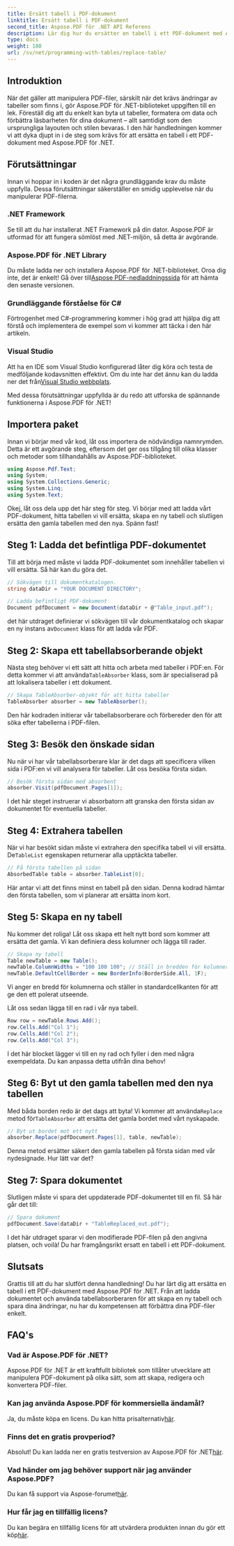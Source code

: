 ```yaml
---
title: Ersätt tabell i PDF-dokument
linktitle: Ersätt tabell i PDF-dokument
second_title: Aspose.PDF för .NET API Referens
description: Lär dig hur du ersätter en tabell i ett PDF-dokument med Aspose.PDF för .NET. Steg-för-steg guide, tips & tricks ingår.
type: docs
weight: 180
url: /sv/net/programming-with-tables/replace-table/
---
```

## Introduktion

När det gäller att manipulera PDF-filer, särskilt när det krävs ändringar av tabeller som finns i, gör Aspose.PDF för .NET-biblioteket uppgiften till en lek. Föreställ dig att du enkelt kan byta ut tabeller, formatera om data och förbättra läsbarheten för dina dokument – allt samtidigt som den ursprungliga layouten och stilen bevaras. I den här handledningen kommer vi att dyka djupt in i de steg som krävs för att ersätta en tabell i ett PDF-dokument med Aspose.PDF för .NET.

## Förutsättningar

Innan vi hoppar in i koden är det några grundläggande krav du måste uppfylla. Dessa förutsättningar säkerställer en smidig upplevelse när du manipulerar PDF-filerna.

### .NET Framework
Se till att du har installerat .NET Framework på din dator. Aspose.PDF är utformad för att fungera sömlöst med .NET-miljön, så detta är avgörande.

### Aspose.PDF för .NET Library
 Du måste ladda ner och installera Aspose.PDF för .NET-biblioteket. Oroa dig inte, det är enkelt! Gå över till[Aspose PDF-nedladdningssida](https://releases.aspose.com/pdf/net/) för att hämta den senaste versionen.

### Grundläggande förståelse för C#
Förtrogenhet med C#-programmering kommer i hög grad att hjälpa dig att förstå och implementera de exempel som vi kommer att täcka i den här artikeln.

### Visual Studio
 Att ha en IDE som Visual Studio konfigurerad låter dig köra och testa de medföljande kodavsnitten effektivt. Om du inte har det ännu kan du ladda ner det från[Visual Studio webbplats](https://visualstudio.microsoft.com/downloads/).

Med dessa förutsättningar uppfyllda är du redo att utforska de spännande funktionerna i Aspose.PDF för .NET!

## Importera paket

Innan vi börjar med vår kod, låt oss importera de nödvändiga namnrymden. Detta är ett avgörande steg, eftersom det ger oss tillgång till olika klasser och metoder som tillhandahålls av Aspose.PDF-biblioteket.

```csharp
using Aspose.Pdf.Text;
using System;
using System.Collections.Generic;
using System.Linq;
using System.Text;
```

Okej, låt oss dela upp det här steg för steg. Vi börjar med att ladda vårt PDF-dokument, hitta tabellen vi vill ersätta, skapa en ny tabell och slutligen ersätta den gamla tabellen med den nya. Spänn fast!

## Steg 1: Ladda det befintliga PDF-dokumentet

Till att börja med måste vi ladda PDF-dokumentet som innehåller tabellen vi vill ersätta. Så här kan du göra det.

```csharp
// Sökvägen till dokumentkatalogen.
string dataDir = "YOUR DOCUMENT DIRECTORY";

// Ladda befintligt PDF-dokument
Document pdfDocument = new Document(dataDir + @"Table_input.pdf");
```

 det här utdraget definierar vi sökvägen till vår dokumentkatalog och skapar en ny instans av`Document` klass för att ladda vår PDF.

## Steg 2: Skapa ett tabellabsorberande objekt

 Nästa steg behöver vi ett sätt att hitta och arbeta med tabeller i PDF:en. För detta kommer vi att använda`TableAbsorber` klass, som är specialiserad på att lokalisera tabeller i ett dokument.

```csharp
// Skapa TableAbsorber-objekt för att hitta tabeller
TableAbsorber absorber = new TableAbsorber();
```

Den här kodraden initierar vår tabellabsorberare och förbereder den för att söka efter tabellerna i PDF-filen.

## Steg 3: Besök den önskade sidan

Nu när vi har vår tabellabsorberare klar är det dags att specificera vilken sida i PDF:en vi vill analysera för tabeller. Låt oss besöka första sidan.

```csharp
// Besök första sidan med absorbent
absorber.Visit(pdfDocument.Pages[1]);
```

I det här steget instruerar vi absorbatorn att granska den första sidan av dokumentet för eventuella tabeller.

## Steg 4: Extrahera tabellen

 När vi har besökt sidan måste vi extrahera den specifika tabell vi vill ersätta. De`TableList` egenskapen returnerar alla upptäckta tabeller.

```csharp
// Få första tabellen på sidan
AbsorbedTable table = absorber.TableList[0];
```

Här antar vi att det finns minst en tabell på den sidan. Denna kodrad hämtar den första tabellen, som vi planerar att ersätta inom kort.

## Steg 5: Skapa en ny tabell

Nu kommer det roliga! Låt oss skapa ett helt nytt bord som kommer att ersätta det gamla. Vi kan definiera dess kolumner och lägga till rader.

```csharp
// Skapa ny tabell
Table newTable = new Table();
newTable.ColumnWidths = "100 100 100"; // Ställ in bredden för kolumnerna
newTable.DefaultCellBorder = new BorderInfo(BorderSide.All, 1F);
```

Vi anger en bredd för kolumnerna och ställer in standardcellkanten för att ge den ett polerat utseende.

Låt oss sedan lägga till en rad i vår nya tabell.

```csharp
Row row = newTable.Rows.Add();
row.Cells.Add("Col 1");
row.Cells.Add("Col 2");
row.Cells.Add("Col 3");
```

I det här blocket lägger vi till en ny rad och fyller i den med några exempeldata. Du kan anpassa detta utifrån dina behov!

## Steg 6: Byt ut den gamla tabellen med den nya tabellen

 Med båda borden redo är det dags att byta! Vi kommer att använda`Replace` metod för`TableAbsorber` att ersätta det gamla bordet med vårt nyskapade.

```csharp
// Byt ut bordet mot ett nytt
absorber.Replace(pdfDocument.Pages[1], table, newTable);
```

Denna metod ersätter säkert den gamla tabellen på första sidan med vår nydesignade. Hur lätt var det?

## Steg 7: Spara dokumentet

Slutligen måste vi spara det uppdaterade PDF-dokumentet till en fil. Så här går det till:

```csharp
// Spara dokument
pdfDocument.Save(dataDir + "TableReplaced_out.pdf");
```

I det här utdraget sparar vi den modifierade PDF-filen på den angivna platsen, och voilà! Du har framgångsrikt ersatt en tabell i ett PDF-dokument.

## Slutsats

Grattis till att du har slutfört denna handledning! Du har lärt dig att ersätta en tabell i ett PDF-dokument med Aspose.PDF för .NET. Från att ladda dokumentet och använda tabellabsorberaren för att skapa en ny tabell och spara dina ändringar, nu har du kompetensen att förbättra dina PDF-filer enkelt.

## FAQ's

### Vad är Aspose.PDF för .NET?  
Aspose.PDF för .NET är ett kraftfullt bibliotek som tillåter utvecklare att manipulera PDF-dokument på olika sätt, som att skapa, redigera och konvertera PDF-filer.

### Kan jag använda Aspose.PDF för kommersiella ändamål?  
 Ja, du måste köpa en licens. Du kan hitta prisalternativ[här](https://purchase.aspose.com/buy).

### Finns det en gratis provperiod?  
 Absolut! Du kan ladda ner en gratis testversion av Aspose.PDF för .NET[här](https://releases.aspose.com/).

### Vad händer om jag behöver support när jag använder Aspose.PDF?  
 Du kan få support via Aspose-forumet[här](https://forum.aspose.com/c/pdf/10).

### Hur får jag en tillfällig licens?  
 Du kan begära en tillfällig licens för att utvärdera produkten innan du gör ett köp[här](https://purchase.aspose.com/temporary-license/).